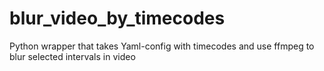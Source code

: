 # blur_video_by_timecodes
Python wrapper that takes Yaml-config with timecodes and use ffmpeg to blur selected intervals in video
